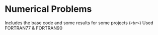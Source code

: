 # Numerical Problems
Includes the base code and some results for some projects (`<br>`)
Used FORTRAN77 & FORTRAN90
